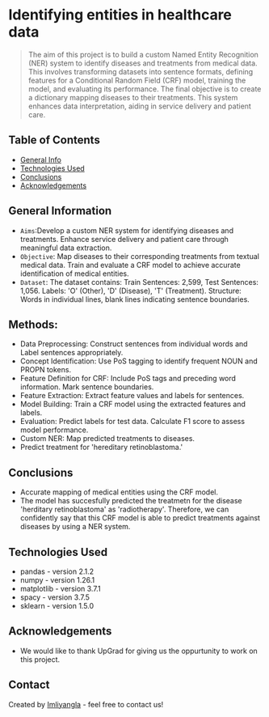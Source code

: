 # Identifying entities in healthcare data 
> The aim of this project is to build a custom Named Entity Recognition (NER) system to identify diseases and treatments from medical data. This involves transforming datasets into sentence formats, defining features for a Conditional Random Field (CRF) model, training the model, and evaluating its performance. The final objective is to create a dictionary mapping diseases to their treatments. This system enhances data interpretation, aiding in service delivery and patient care.



## Table of Contents
* [General Info](#general-information)
* [Technologies Used](#technologies-used)
* [Conclusions](#conclusions)
* [Acknowledgements](#acknowledgements)


## General Information
- `Aims`:Develop a custom NER system for identifying diseases and treatments. Enhance service delivery and patient care through meaningful data extraction.
- `Objective`: Map diseases to their corresponding treatments from textual medical data. Train and evaluate a CRF model to achieve accurate identification of medical entities.
- `Dataset`: The dataset contains: Train Sentences: 2,599, Test Sentences: 1,056. Labels: 'O' (Other), 'D' (Disease), 'T' (Treatment). Structure: Words in individual lines, blank lines indicating sentence boundaries.

## Methods:
- Data Preprocessing: Construct sentences from individual words and Label sentences appropriately.
- Concept Identification: Use PoS tagging to identify frequent NOUN and PROPN tokens.
- Feature Definition for CRF: Include PoS tags and preceding word information. Mark sentence boundaries.
- Feature Extraction: Extract feature values and labels for sentences.
- Model Building: Train a CRF model using the extracted features and labels.
- Evaluation: Predict labels for test data. Calculate F1 score to assess model performance.
- Custom NER: Map predicted treatments to diseases.
- Predict treatment for 'hereditary retinoblastoma.'

## Conclusions
- Accurate mapping of medical entities using the CRF model.
- The model has succesfully predicted the treatmetn for the disease 'herditary retinoblastoma' as 'radiotherapy'. Therefore, we can confidently say that this CRF model is able to predict treatments against diseases by using a NER system. 




## Technologies Used
- pandas - version 2.1.2
- numpy - version 1.26.1
- matplotlib - version 3.7.1
- spacy - version 3.7.5
- sklearn - version 1.5.0


## Acknowledgements
- We would like to thank UpGrad for giving us the oppurtunity to work on this project. 


## Contact
Created by [Imliyangla](https://github.com/Imliyangla) - feel free to contact us!




<!-- You don't have to include all sections - just the one's relevant to your project -->
